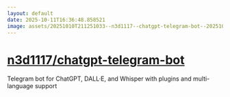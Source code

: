 ```yaml
---
layout: default
date: 2025-10-11T16:36:48.858521
image: assets/20251010T211251033--n3d1117--chatgpt-telegram-bot--20251010T212351730--cropped.png
---
```


# [n3d1117/chatgpt-telegram-bot](https://github.com/n3d1117/chatgpt-telegram-bot)

Telegram bot for ChatGPT, DALL·E, and Whisper with plugins and multi-language support
